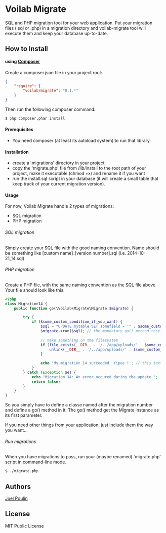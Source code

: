 # Voilab Migrate

SQL and PHP migration tool for your web application.
Put your migration files (.sql or .php) in a migration directory and voilab-migrate tool will execute them
and keep your database up-to-date.

## How to Install

#### using [Composer](http://getcomposer.org/)

Create a composer.json file in your project root:

```json
{
    "require": {
        "voilab/migrate": "0.1.*"
    }
}
```

Then run the following composer command:

```bash
$ php composer.phar install
```

#### Prerequisites
- You need composer (at least its autoload system) to run that library.

#### Installation
- create a 'migrations' directory in your project
- copy the 'migrate.php' file from /lib/install to the root path of your project, make it executable (chmod +x) and rename it if you want
- run the install.sql script in your database (it will create a small table that keep track of your current migration version).

#### Usage
For now, Voilab Migrate handle 2 types of migrations:
- SQL migration
- PHP migration

###### SQL migration
Simply create your SQL file with the good naming convention.
Name should be something like [custom name]_[version number].sql (i.e. 2014-10-21_14.sql)

###### PHP migration
Create a PHP file, with the same naming convention as the SQL file above.
Your file should look like this:

```php
<?php
class Migration14 {
    public function go(\Voilab\Migrate\Migrate $migrate) {

        try {
            if ($some_custom_condition_if_you_want) {
                $sql = "UPDATE mytable SET somefield = '" . $some_custom_value . "' WHERE some_other_field='hehehe'";
                $migrate->run($sql); // the mandatory go() method receive the Migrate instance as a parameter. So you can use it here without connecting again to the database.
                
                // make something on the filesystem
                if (file_exists(__DIR__ . '/../app/uploads/' . $some_custom_value . '.jpg')) {
                    unlink(__DIR__ . '/../app/uploads/' . $some_custom_value . '.jpg');
                }
                
                echo 'My migration 14 succeeded. Yipee !'; // this text will appear in the console. This is not mandatory...
            }
        } catch (Exception $e) {
            echo "Migration 14: An error occured during the update.";
            return false;
        }
    }
}
```
So you simply have to define a classe named after the migration number and define a go() method in it.
The go() method get the Migrate instance as its first parameter.

If you need other things from your application, just include them the way you want...

###### Run migrations
When you have migrations to pass, run your (maybe renamed) 'migrate.php' script in command-line mode.

```bash
$ ./migrate.php
```


## Authors

[Joel Poulin](http://www.voilab.org)

## License

MIT Public License
